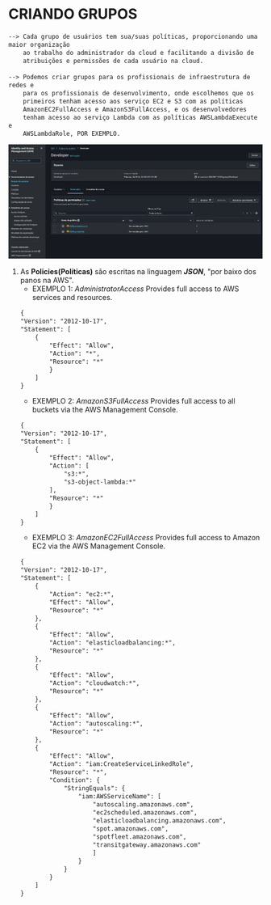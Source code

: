 # CRIANDO GRUPOS

    --> Cada grupo de usuários tem sua/suas políticas, proporcionando uma maior organização 
        ao trabalho do administrador da cloud e facilitando a divisão de
        atribuições e permissões de cada usuário na cloud.

    --> Podemos criar grupos para os profissionais de infraestrutura de redes e 
        para os profissionais de desenvolvimento, onde escolhemos que os
        primeiros tenham acesso aos serviço EC2 e S3 com as políticas
        AmazonEC2FullAccess e AmazonS3FullAccess, e os desenvolvedores
        tenham acesso ao serviço Lambda com as políticas AWSLambdaExecute e 
        AWSLambdaRole, POR EXEMPLO.
![alt text](image.png)

1. As **Policies(Políticas)** são escritas na linguagem ***JSON***, "por baixo dos panos na AWS".
    - EXEMPLO 1: *AdministratorAccess*
                Provides full access to AWS services and resources.
    ```
    {
    "Version": "2012-10-17",
    "Statement": [
        {
            "Effect": "Allow",
            "Action": "*",
            "Resource": "*"
            }
        ]
    }
    ```
    - EXEMPLO 2: *AmazonS3FullAccess*
                  Provides full access to all buckets via the AWS Management Console.
    ```
    {
    "Version": "2012-10-17",
    "Statement": [
        {
            "Effect": "Allow",
            "Action": [
                "s3:*",
                "s3-object-lambda:*"
            ],
            "Resource": "*"
            }
        ]
    }
    ```
    - EXEMPLO 3: *AmazonEC2FullAccess*
                Provides full access to Amazon EC2 via the AWS Management Console.
    ```
    {
    "Version": "2012-10-17",
    "Statement": [
        {
            "Action": "ec2:*",
            "Effect": "Allow",
            "Resource": "*"
        },
        {
            "Effect": "Allow",
            "Action": "elasticloadbalancing:*",
            "Resource": "*"
        },
        {
            "Effect": "Allow",
            "Action": "cloudwatch:*",
            "Resource": "*"
        },
        {
            "Effect": "Allow",
            "Action": "autoscaling:*",
            "Resource": "*"
        },
        {
            "Effect": "Allow",
            "Action": "iam:CreateServiceLinkedRole",
            "Resource": "*",
            "Condition": {
                "StringEquals": {
                    "iam:AWSServiceName": [
                        "autoscaling.amazonaws.com",
                        "ec2scheduled.amazonaws.com",
                        "elasticloadbalancing.amazonaws.com",
                        "spot.amazonaws.com",
                        "spotfleet.amazonaws.com",
                        "transitgateway.amazonaws.com"
                        ]
                    }
                }
            }
        ]
    }
    ```
